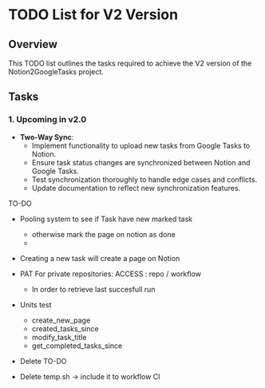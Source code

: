 # TODO List for V2 Version

## Overview
This TODO list outlines the tasks required to achieve the V2 version of the Notion2GoogleTasks project.

## Tasks

### 1. Upcoming in v2.0
- **Two-Way Sync**:
    - Implement functionality to upload new tasks from Google Tasks to Notion.
    - Ensure task status changes are synchronized between Notion and Google Tasks.
    - Test synchronization thoroughly to handle edge cases and conflicts.
    - Update documentation to reflect new synchronization features.


TO-DO 
- Pooling system to see if Task have new marked task 
    - otherwise mark the page on notion as done 
    - 
- Creating a new task will create a page on Notion
- PAT For private repositories: ACCESS : repo / workflow   
    - In order to retrieve last succesfull run


- Units test 
    - create_new_page
    - created_tasks_since
    - modify_task_title
    - get_completed_tasks_since

- Delete TO-DO 
- Delete temp.sh -> include it to workflow CI